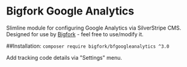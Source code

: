 # Bigfork Google Analytics

Slimline module for configuring Google Analytics via SilverStripe CMS. Designed for use by [Bigfork]('http://www.bigfork.co.uk') - feel free to use/modify it.

##Installation:
```composer require bigfork/bfgoogleanalytics ^3.0```

Add tracking code details via "Settings" menu.
